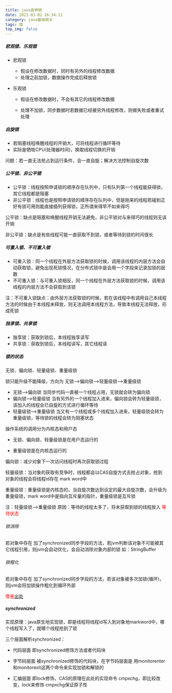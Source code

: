 ```yaml
---
title: java各种锁
date: 2021-03-02 16:34:11
category: java基础相关
tags: 锁
top_img: false
---
```


##### 悲观锁、乐观锁

- 悲观锁
  - 假设在修改数据时，同时有另外的线程修改数据
  - 处理之前加锁，数据操作完成后释放锁

- 乐观锁
  - 假设在修改数据时，不会有其它的线程修改数据
  
  - 处理不加锁，同步数据时若数据已经被另外线程修改，则做失败或者重试处理
  
    

##### 自旋锁

- 若阻塞线程唤醒线程的开销大，可将线程进行循环等待
- 实际是牺牲CPU(处理器时间)，换取线程切换的开销

问题：若一直无法抢占到运行条件，会一直自旋；解决方法控制自旋次数



##### 公平锁、非公平锁

- 公平锁：线程按照申请锁的顺序存在队列中，只有队列第一个线程能获得锁，其它线程都是阻塞
- 非公平锁：线程也是按照申请锁的顺序存在队列中，但是刚来的线程若碰到正好有锁可用则能直接插列获得锁，正所谓来得早不如来得巧

公平锁：缺点是阻塞和唤醒线程开销无法避免，非公平锁对与来得巧的线程则无该开销

非公平锁：缺点是有些线程可能一直获取不到锁，或者等待到锁的时间很长



##### 可重入锁、不可重入锁

- 可重入锁：同一个线程在外层方法获取锁的时候，调用该线程的内层方法会自动获取锁，避免出现死锁情况，在分布式锁中是会用一个字段来记录加锁的层数
- 不可重入锁：与可重入锁相反，同一个线程在外层方法获取锁的时候，调用该线程的内层方法不会获取到该锁

注：不可重入锁缺点：由外层方法获取锁的时候，若在该线程中有调用自己本线程方法的时候由于本线程未释放，则无法调用本线程方法，导致本线程无法释放，形成死锁



##### 独享锁、共享锁

- 独享锁：获取到锁后，本线程独享读写
- 共享锁：获取到锁后，本线程读写，其它线程读





##### 锁的状态

无锁、偏向锁、轻量级锁、重量级锁

锁只能升级不能降级，方向为 无锁-->偏向锁-->轻量级锁-->重量级锁

- 无锁-->偏向锁   当同步代码一直被一个线程占用，无锁就会转为偏向锁
- 偏向锁-->轻量级锁  当有另外的一个线程加入进来，偏向锁会转为轻量级锁，该加入的线程会已自旋的方式进行循环等待
- 轻量级锁-->重量级锁  当又有一个线程或多个线程加入进来，轻量级锁会转为重量级锁，等待锁的线程会转为阻塞状态



操作系统的调用分为内核态和用户态

- 无锁、偏向锁、轻量级锁是在用户态运行的

- 重量级锁是在内核态运行的



偏向锁：减少对象下一次访问线程时再次获取锁过程

轻量级锁：当对象的获取有竞争时，线程都会以CAS自旋方式去抢占对象，抢到对象的线程会将线程id存在 mark word中

重量级锁：重量级锁是内核态的，当自旋次数达到设定的最大自旋次数，会升级为重量级锁，mark word中是指向互斥量的指针，重量级锁是互斥锁

注：轻量级锁-->重量级锁 原因：等待的线程太多了，将未获取到锁的线程放入 <font color=red>等待状态</font>



###### 锁消除

若对象中存在 加了synchronized同步字段的方法，若jvm判断该对象不可能被其它线程引用，则jvm会自动优化，会自动消除对象内部的锁   如：StringBuffer

###### 锁粗化

若对象中存在 加了synchronized同步字段的方法，若该对象被多次加锁(循环)，则jvm会将加锁操作粗化到循环外部



<font color=red>借鉴[出处](https://tech.meituan.com/2018/11/15/java-lock.html)</font>



##### synchronized

实现原理：java原生地实现锁，即是线程将线程id写入到对象地markword中，哪个线程写入了，就哪个线程抢到了锁

三个层面解析synchronized：

- 代码层面  即synchronized修饰方法或者代码块

- 字节码层面 被synchronized修饰的代码块，在字节码层面是 用monitorenter和monitorexit这两个命令来实现加锁和解锁的
- 汇编层面  即lock修饰，CAS的原理在此处的实现命令 cmpxchg，即比较改变，lock来修饰 cmpxchg保证原子性



